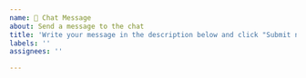 ```yaml
---
name: 💬 Chat Message
about: Send a message to the chat
title: 'Write your message in the description below and click "Submit new issue"'
labels: ''
assignees: ''

---
```


<!-- 
💬 Welcome to GitHub Chat!

Write your message below. You can use:
- **Markdown formatting** (bold, italic, code, lists, etc.)
- **Images** with <img src="url"> or ![alt](url)
- **Links** with [text](url)
- **Code blocks** with ```code```

🔧 Admin commands (for @umittadelen only):
- /clean, /reset, /clear - Clear all chat messages
- /update, /refresh, /redraw - Refresh website data

Just write your message and click "Submit new issue"!
Visit the chat at: https://umittadelen.github.io/githubChat/
-->